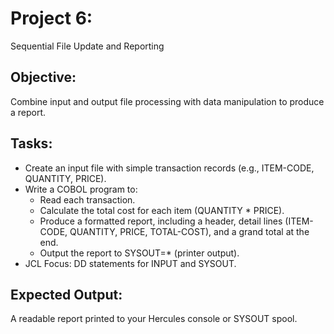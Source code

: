 # Project 6: 
Sequential File Update and Reporting

## Objective: 
Combine input and output file processing with data manipulation to produce a report.

## Tasks:
- Create an input file with simple transaction records (e.g., ITEM-CODE, QUANTITY, PRICE).
- Write a COBOL program to:
    - Read each transaction.
    - Calculate the total cost for each item (QUANTITY * PRICE).
    - Produce a formatted report, including a header, detail lines (ITEM-CODE, QUANTITY, PRICE, TOTAL-COST), and a grand total at the end.
    - Output the report to SYSOUT=* (printer output).
- JCL Focus: DD statements for INPUT and SYSOUT.

## Expected Output: 
A readable report printed to your Hercules console or SYSOUT spool.
